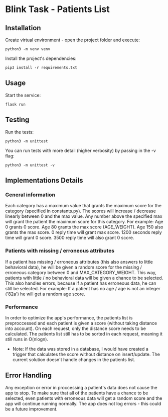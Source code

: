 # Blink Task - Patients List

## Installation

Create virtual environment - open the project folder and execute:
```shell
python3 -m venv venv
```

Install the project's dependencies:
```shell
pip3 install -r requirements.txt
```

## Usage

Start the service:
```shell
flask run
```

## Testing

Run the tests:
```shell
python3 -m unittest
```

You can run tests with more detail (higher verbosity) by passing in the -v flag:
```shell
python3 -m unittest -v 
```

## Implementations Details

### General information

Each category has a maximum value that grants the maximum score for the category (specified in constants.py).
The scores will increase / decrease linearly between 0 and the max value.
Any number above the specified max will grant the patient the maximum score for this category.
For example: Age 0 grants 0 score. Age 80 grants the max score (AGE_WEIGHT). Age 150 also grants the max score.
0 reply time will grant max score. 1200 seconds reply time will grant 0 score. 3500 reply time will also grant 0 score.

### Patients with missing / erroneous attributes

If a patient has missing / erroneous attributes (this also answers to little behavioral data), he will be given a random score for the missing / erroneous category between 0 and MAX_CATEGORY_WEIGHT.
This way, patients with little / no behavioral data will be given a chance to be selected.
This also handles errors, because if a patient has erroneous data, he can still be selected.
For example: If a patient has no age / age is not an integer ('82a') he will get a random age score.

### Performance

In order to optimize the app's performance, the patients list is preproccessed and each patient is given a score (without taking distance into account). On each request, only the distance score needs to be calculated.
The patients list still has to be sorted in each request, meaning it still runs in O(nlogn).
* Note: If the data was stored in a database, I would have created a trigger that calculates the score without distance on insert/update. The current solution doesn't handle changes in the patients list.

## Error Handling

Any exception or error in proccessing a patient's data does not cause the app to stop.
To make sure that all of the patients have a chance to be selected, even patients with erroneous data will get a random score and the app will continue running normally.
The app does not log errors - this could be a future improvement.